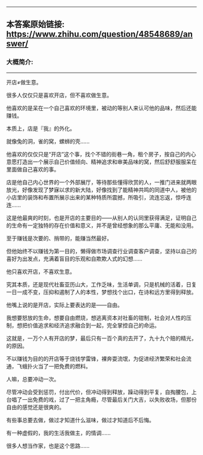 ----------------------------------------
## 本答案原始链接: https://www.zhihu.com/question/48548689/answer/
### 大概简介: 
----------------------------------------
开店≠做生意。

很多人仅仅只是喜欢开店，但不喜欢做生意。

他喜欢的是呆在一个自己喜欢的环境里，被动的等别人来认可他的品味，然后还能赚钱。

本质上，店是『我』的外化。

就像兔的洞，雀的窝，螺蛳的壳......

他喜欢的仅仅只是“开店”这个事，找个不错的街巷一角，租个房子，按自己的内心意愿打造出一个展示自己价值倾向、精神追求和审美品味的窝，然后舒舒服服呆在里面做自己喜欢的事。

店是他自己内心世界的一个外部展厅，等待那些懂得欣赏的人，一推门进来就两眼放光，好像发现了梦寐以求的新大陆，好像找到了能精神共鸣的同道中人，被他的小店里的装饰和布置所展示出来的某种特质所震撼，所吸引，流连忘返，惊呼连连......

这是他最爽的时刻，也是开店的主要目的——从别人的认同里获得满足，证明自己的生命有一定独特的存在价值和意义，并不是曾经想象的那么平庸、无能和没用。

至于赚钱是次要的、捎带的，能赚当然最好。

但他始终不以赚钱为第一目的，懒得做市场调查行业调查客户调查，坚持以自己的喜好为出发点，充满着盲目的乐观和自欺欺人式的幻想……

他只喜欢开店，不喜欢生意。

究其本质，还是现代社畜亚历山大，工作乏味，生活单调，只是机械的活着，日复一日一成不变，压抑和遏制了人的本性，梦想找个出口，在诗和远方里得到释放。

他嘴上说的是开店，实际上要表达的是——自由。

我想要怒放的生命，想要自由燃烧，想逃离资本对社畜的钳制，社会对人性的压制，想把价值追求和经济追求融合到一起，完全掌控自己的命运。

这就是，一万个人有开店的梦，最后只有一百个真的去开了，九十九个赔的精光，的原因。

不以赚钱为目的的开店等于烧钱学雷锋，裸奔耍流氓，为促进经济繁荣和社会流通，飞蛾扑火当了一把免费的燃料。

人嘛，总要冲动一次。

尽管冲动会受到惩罚，付出代价，但冲动得到释放，躁动得到平复，自掏腰包，上台唱了一出免费的戏，过了一把主角瘾，尽管最后关门大吉，以失败收场，但那份自由的感觉还是很爽的。

有些事总要去做，做过才知道什么滋味，做过才知道后不后悔。

有一种虚假的，我的生活我做主，的情调……

很多人想当作家，也是这个思路……



